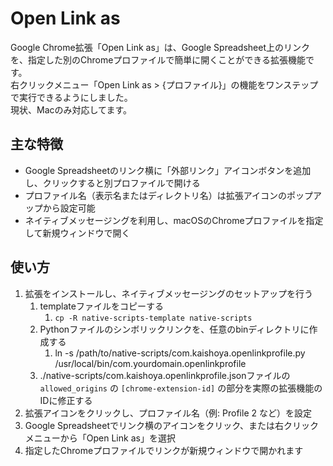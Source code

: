 # Open Link as
Google Chrome拡張「Open Link as」は、Google Spreadsheet上のリンクを、指定した別のChromeプロファイルで簡単に開くことができる拡張機能です。  
右クリックメニュー「Open Link as > {プロファイル}」の機能をワンステップで実行できるようにしました。  
現状、Macのみ対応してます。

## 主な特徴
- Google Spreadsheetのリンク横に「外部リンク」アイコンボタンを追加し、クリックすると別プロファイルで開ける
- プロファイル名（表示名またはディレクトリ名）は拡張アイコンのポップアップから設定可能
- ネイティブメッセージングを利用し、macOSのChromeプロファイルを指定して新規ウィンドウで開く

## 使い方
1. 拡張をインストールし、ネイティブメッセージングのセットアップを行う
   1. templateファイルをコピーする
      1. `cp -R native-scripts-template native-scripts`
   2. Pythonファイルのシンボリックリンクを、任意のbinディレクトリに作成する
      1. ln -s /path/to/native-scripts/com.kaishoya.openlinkprofile.py /usr/local/bin/com.yourdomain.openlinkprofile
   3. ./native-scripts/com.kaishoya.openlinkprofile.jsonファイルの `allowed_origins` の `[chrome-extension-id]` の部分を実際の拡張機能のIDに修正する
2. 拡張アイコンをクリックし、プロファイル名（例: Profile 2 など）を設定
3. Google Spreadsheetでリンク横のアイコンをクリック、または右クリックメニューから「Open Link as」を選択
4. 指定したChromeプロファイルでリンクが新規ウィンドウで開かれます
